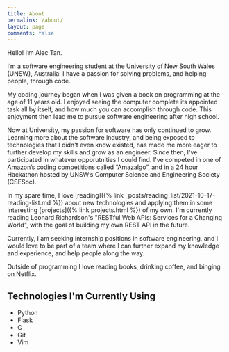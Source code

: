 ```yaml
---
title: About
permalink: /about/
layout: page
comments: false
---
```


Hello! I’m Alec Tan.

I’m a software engineering student at the University of New South Wales (UNSW), Australia. I have a passion for solving problems, and helping people, through code. 

My coding journey began when I was given a book on programming at the age of 11 years old. I enjoyed seeing the computer complete its appointed task all by itself, and how much you can accomplish through code. This enjoyment then lead me to pursue software engineering after high school. 

Now at University, my passion for software has only continued to grow. Learning more about the software industry, and being exposed to technologies that I didn't even know existed, has made me more eager to further develop my skills and grow as an engineer. Since then, I've participated in whatever opporutnities I could find. I've competed in one of Amazon’s coding competitions called “Amazalgo”, and in a 24 hour Hackathon hosted by UNSW’s Computer Science and Engineering Society (CSESoc).

In my spare time, I love [reading]({% link _posts/reading_list/2021-10-17-reading-list.md %}) about new technologies and applying them in some interesting [projects]({% link projects.html %}) of my own. I'm currently reading Leonard Richardson's "RESTful Web APIs: Services for a Changing World", with the goal of building my own REST API in the future.

Currently, I am seeking internship positions in software engineering, and I would love to be part of a team where I can further expand my knowledge and experience, and help people along the way.

Outside of programming I love reading books, drinking coffee, and binging on Netflix.

## Technologies I'm Currently Using
- Python
- Flask
- C
- Git
- Vim
